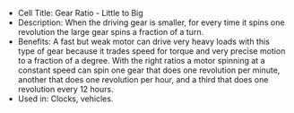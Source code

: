- Cell Title: Gear Ratio - Little to Big
- Description: When the driving gear is smaller, for every time it spins one revolution the large gear spins a fraction of a turn.
- Benefits: A fast but weak motor can drive very heavy loads with this type of gear because it trades speed for torque and very precise motion to a fraction of a degree. With the right ratios a motor spinning at a constant speed can spin one gear that does one revolution per minute, another that does one revolution per hour, and a third that does one revolution every 12 hours.
- Used in: Clocks, vehicles.
